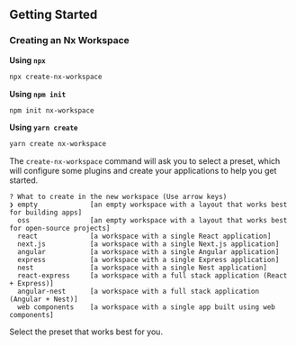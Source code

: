 ## Getting Started

### Creating an Nx Workspace

**Using `npx`**

```bash
npx create-nx-workspace
```

**Using `npm init`**

```bash
npm init nx-workspace
```

**Using `yarn create`**

```bash
yarn create nx-workspace
```

The `create-nx-workspace` command will ask you to select a preset, which will configure some plugins and create your applications to help you get started.

```
? What to create in the new workspace (Use arrow keys)
❯ empty             [an empty workspace with a layout that works best for building apps]
  oss               [an empty workspace with a layout that works best for open-source projects]
  react             [a workspace with a single React application]
  next.js           [a workspace with a single Next.js application]
  angular           [a workspace with a single Angular application]
  express           [a workspace with a single Express application]
  nest              [a workspace with a single Nest application]
  react-express     [a workspace with a full stack application (React + Express)]
  angular-nest      [a workspace with a full stack application (Angular + Nest)]
  web components    [a workspace with a single app built using web components]
```

Select the preset that works best for you.
